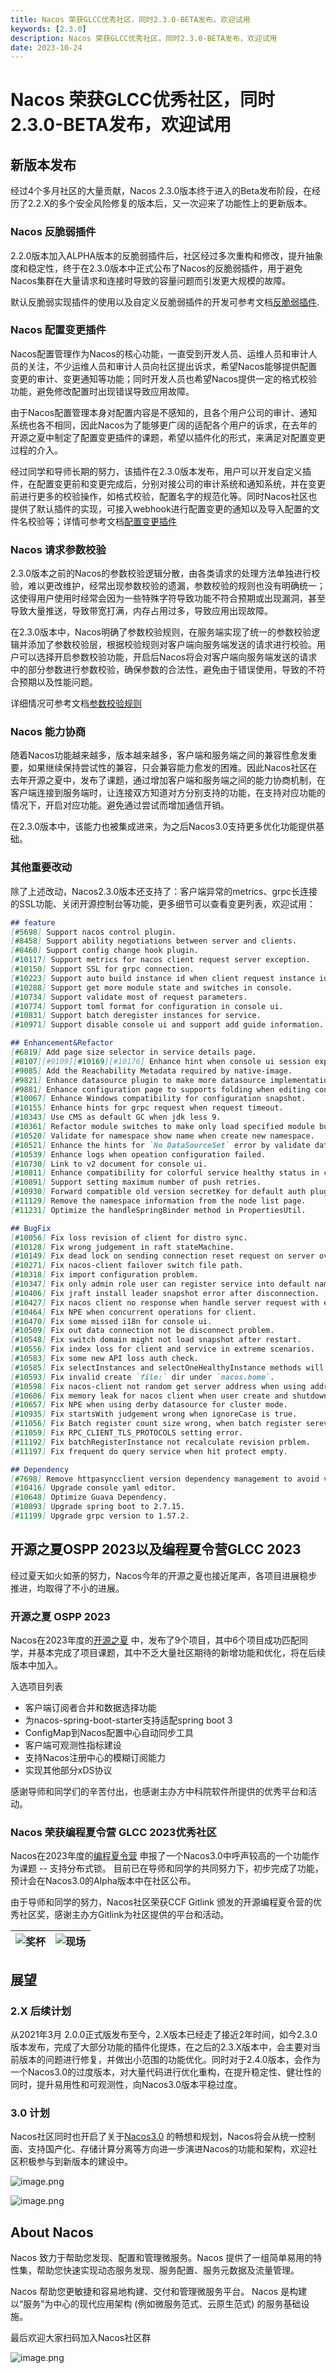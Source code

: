 ```yaml
---
title: Nacos 荣获GLCC优秀社区，同时2.3.0-BETA发布，欢迎试用
keywords: [2.3.0]
description: Nacos 荣获GLCC优秀社区，同时2.3.0-BETA发布，欢迎试用
date: 2023-10-24
---
```

# Nacos 荣获GLCC优秀社区，同时2.3.0-BETA发布，欢迎试用

## 新版本发布

经过4个多月社区的大量贡献，Nacos 2.3.0版本终于进入的Beta发布阶段，在经历了2.2.X的多个安全风险修复的版本后，又一次迎来了功能性上的更新版本。

### Nacos 反脆弱插件

2.2.0版本加入ALPHA版本的反脆弱插件后，社区经过多次重构和修改，提升抽象度和稳定性，终于在2.3.0版本中正式公布了Nacos的反脆弱插件，用于避免Nacos集群在大量请求和连接时导致的容量问题而引发更大规模的故障。

默认反脆弱实现插件的使用以及自定义反脆弱插件的开发可参考文档[反脆弱插件](/zh-cn/docs/v2/plugin/control-plugin.html).

### Nacos 配置变更插件

Nacos配置管理作为Nacos的核心功能，一直受到开发人员、运维人员和审计人员的关注，不少运维人员和审计人员向社区提出诉求，希望Nacos能够提供配置变更的审计、变更通知等功能；同时开发人员也希望Nacos提供一定的格式校验功能，避免修改配置时出现错误导致应用故障。

由于Nacos配置管理本身对配置内容是不感知的，且各个用户公司的审计、通知系统也各不相同，因此Nacos为了能够更广阔的适配各个用户的诉求，在去年的开源之夏中制定了配置变更插件的课题，希望以插件化的形式，来满足对配置变更过程的介入。

经过同学和导师长期的努力，该插件在2.3.0版本发布，用户可以开发自定义插件，在配置变更前和变更完成后，分别对接公司的审计系统和通知系统，并在变更前进行更多的校验操作，如格式校验，配置名字的规范化等。同时Nacos社区也提供了默认插件的实现，可接入webhook进行配置变更的通知以及导入配置的文件名校验等；详情可参考文档[配置变更插件](/zh-cn/docs/v2/plugin/config-change-plugin.html)

### Nacos 请求参数校验

2.3.0版本之前的Nacos的参数校验逻辑分散，由各类请求的处理方法单独进行校验，难以更改维护，经常出现参数校验的遗漏，参数校验的规则也没有明确统一；这使得用户使用时经常会因为一些特殊字符导致功能不符合预期或出现漏洞，甚至导致大量推送，导致带宽打满，内存占用过多，导致应用出现故障。

在2.3.0版本中，Nacos明确了参数校验规则，在服务端实现了统一的参数校验逻辑并添加了参数校验层，根据校验规则对客户端向服务端发送的请求进行校验。用户可以选择开启参数校验功能，开启后Nacos将会对客户端向服务端发送的请求中的部分参数进行参数校验，确保参数的合法性，避免由于错误使用，导致的不符合预期以及性能问题。

详细情况可参考文档[参数校验规则](/zh-cn/docs/v2/guide/user/parameters-check.html)

### Nacos 能力协商

随着Nacos功能越来越多，版本越来越多，客户端和服务端之间的兼容性愈发重要，如果继续保持尝试性的兼容，只会兼容能力愈发的困难。因此Nacos社区在去年开源之夏中，发布了课题，通过增加客户端和服务端之间的能力协商机制，在客户端连接到服务端时，让连接双方知道对方分别支持的功能，在支持对应功能的情况下，开启对应功能。避免通过尝试而增加通信开销。

在2.3.0版本中，该能力也被集成进来，为之后Nacos3.0支持更多优化功能提供基础。

### 其他重要改动

除了上述改动，Nacos2.3.0版本还支持了：客户端异常的metrics、grpc长连接的SSL功能、关闭开源控制台等功能，更多细节可以查看变更列表，欢迎试用：

```markdown
## feature
[#5698] Support nacos control plugin.
[#8458] Support ability negotiations between server and clients.
[#8460] Support config change hook plugin.
[#10117] Support metrics for nacos client request server exception.
[#10150] Support SSL for grpc connection.
[#10223] Support auto build instance id when client request instance id is null.
[#10288] Support get more module state and switches in console.
[#10734] Support validate most of request parameters.
[#10774] Support toml format for configuration in console ui.
[#10831] Support batch deregister instances for service.
[#10971] Support disable console ui and support add guide information.

## Enhancement&Refactor
[#6819] Add page size selector in service details page.
[#8107][#9109][#10169][#10176] Enhance hint when console ui session expired for default auth plugin.
[#9085] Add the Reachability Metadata required by native-image.
[#9821] Enhance datasource plugin to make more datasource implementation easier.
[#9881] Enhance configuration page to supports folding when editing configuration.
[#10067] Enhance Windows compatibility for configuration snapshot.
[#10155] Enhance hints for grpc request when request timeout.
[#10343] Use CMS as default GC when jdk less 9.
[#10361] Refactor module switches to make only load specified module but not only close in console ui.
[#10520] Validate for namespace show name when create new namespace.
[#10521] Enhance the hints for `No DataSourceSet` error by validate datasource after construction.
[#10539] Enhance logs when opeation configuration failed.
[#10730] Link to v2 document for console ui.
[#10811] Enhance compatibility for colorful service healthy status in console ui.
[#10891] Support setting maximum number of push retries.
[#10930] Forward compatible old version secretKey for default auth plugin.
[#11129] Remove the namespace information from the node list page.
[#11231] Optimize the handleSpringBinder method in PropertiesUtil.

## BugFix
[#10056] Fix loss revision of client for distro sync.
[#10128] Fix wrong judgement in raft stateMachine.
[#10149] Fix dead lock on sending connection reset request on server over limit.
[#10271] Fix nacos-client failover switch file path.
[#10318] Fix import configuration problem.
[#10347] Fix only admin role user can register service into default namespace when enabled default auth plugin.
[#10406] Fix jraft install leader snapshot error after disconnection.
[#10427] Fix nacos client no response when handle server request with exception.
[#10464] Fix NPE when concurrent operations for client.
[#10470] Fix some missed i18n for console ui.
[#10509] Fix out data connection not be disconnect problem.
[#10548] Fix switch domain might not load snapshot after restart.
[#10556] Fix index loss for client and service in extreme scenarios.
[#10583] Fix some new API loss auth check.
[#10585] Fix selectInstances and selectOneHealthyInstance methods will not subscribe service problem.
[#10593] Fix invalid create `file:` dir under `nacos.home`.
[#10598] Fix nacos-client not random get server address when using address.
[#10606] Fix memory leak for nacos client when user create and shutdown client frequently.
[#10657] Fix NPE when using derby datasource for cluster mode.
[#10935] Fix startsWith judgement wrong when ignoreCase is true.
[#11056] Fix Batch register count size wrong, when batch register sereval time.
[#11059] Fix RPC_CLIENT_TLS_PROTOCOLS setting error.
[#11192] Fix batchRegisterInstance not recalculate revision prblem.
[#11197] Fix frequent do query service when hit protect empty.

## Dependency
[#7698] Remove httpasyncclient version dependency management to avoid version conflicts.
[#10416] Upgrade console yaml editor.
[#10648] Optimize Guava Dependency.
[#10893] Upgrade spring boot to 2.7.15.
[#11199] Upgrade grpc version to 1.57.2.
```

## 开源之夏OSPP 2023以及编程夏令营GLCC 2023

经过夏天如火如荼的努力，Nacos今年的开源之夏也接近尾声，各项目进展稳步推进，均取得了不小的进展。

### 开源之夏 OSPP 2023

Nacos在2023年度的[开源之夏](https://summer-ospp.ac.cn/org/orgdetail/ab188e59-fab8-468f-bc89-bdc2bd8b5e64?lang=zh) 中，发布了9个项目，其中6个项目成功匹配同学，并基本完成了项目课题，其中不乏大量社区期待的新增功能和优化，将在后续版本中加入。

入选项目列表

- 客户端订阅者合并和数据选择功能
- 为nacos-spring-boot-starter支持适配spring boot 3
- ConfigMap到Nacos配置中心自动同步工具
- 客户端可观测性指标建设
- 支持Nacos注册中心的模糊订阅能力
- 实现其他部分xDS协议

感谢导师和同学们的辛苦付出，也感谢主办方中科院软件所提供的优秀平台和活动。

### Nacos 荣获编程夏令营 GLCC 2023优秀社区

Nacos在2023年度的[编程夏令营](https://www.gitlink.org.cn/glcc/2023/projects) 申报了一个Nacos3.0中呼声较高的一个功能作为课题 -- 支持分布式锁。 目前已在导师和同学的共同努力下，初步完成了功能，预计会在Nacos3.0的Alpha版本中在社区公布。

由于导师和同学的努力，Nacos社区荣获CCF Gitlink 颁发的开源编程夏令营的优秀社区奖，感谢主办方Gitlink为社区提供的平台和活动。

|![奖杯](https://cdn.nlark.com/yuque/0/2023/jpeg/1577777/1698205859719-a59c31cf-153a-45dc-a9c5-e8859fc94a77.jpeg)|![现场](https://cdn.nlark.com/yuque/0/2023/jpeg/1577777/1698197100242-e440717c-80ec-4825-93c1-2daca1f289c4.jpeg#averageHue=%236664b2&clientId=u14301240-344a-4&from=drop&id=ua9e02282&originHeight=854&originWidth=1280&originalType=binary&ratio=2&rotation=0&showTitle=false&size=204483&status=done&style=none&taskId=u7637d2eb-a17e-431e-a637-231a61f9e96&title=)|
|----|----|

## 展望
### 2.X 后续计划

从2021年3月 2.0.0正式版发布至今，2.X版本已经走了接近2年时间，如今2.3.0版本发布，完成了大部分功能的插件化提炼，在之后的2.3.X版本中，会主要对当前版本的问题进行修复，并做出小范围的功能优化。同时对于2.4.0版本，会作为一个Nacos3.0的过度版本，对大量代码进行优化重构，在提升稳定性、健壮性的同时，提升易用性和可观测性，向Nacos3.0版本平稳过度。

### 3.0 计划

Nacos社区同时也开启了关于[Nacos3.0](https://mp.weixin.qq.com/s/8UwwD_WxSJINP8Qr_1wogg) 的畅想和规划，Nacos将会从统一控制面、支持国产化、存储计算分离等方向进一步演进Nacos的功能和架构，欢迎社区积极参与到新版本的建设中。

![image.png](https://cdn.nlark.com/yuque/0/2023/png/1577777/1698198629123-af9f1216-f996-4ac2-81bf-436048823d21.png)

![image.png](https://cdn.nlark.com/yuque/0/2022/png/1577777/1660125280551-a2e881fe-d25e-4ebb-a28f-8e56683deef1.png#clientId=uf10cb19a-105c-4&crop=0&crop=0&crop=1&crop=1&from=url&id=Z9to1&margin=%5Bobject%20Object%5D&name=image.png&originHeight=794&originWidth=1650&originalType=binary&ratio=1&rotation=0&showTitle=false&size=185821&status=done&style=none&taskId=u63849e10-1dae-45cb-b559-04d106ebe86&title=#crop=0&crop=0&crop=1&crop=1&id=rUihF&originHeight=794&originWidth=1650&originalType=binary&ratio=1&rotation=0&showTitle=false&status=done&style=none&title=)

## About Nacos

Nacos 致力于帮助您发现、配置和管理微服务。Nacos 提供了一组简单易用的特性集，帮助您快速实现动态服务发现、服务配置、服务元数据及流量管理。

Nacos 帮助您更敏捷和容易地构建、交付和管理微服务平台。 Nacos 是构建以“服务”为中心的现代应用架构 (例如微服务范式、云原生范式) 的服务基础设施。

最后欢迎大家扫码加入Nacos社区群

![image.png](https://cdn.nlark.com/yuque/0/2023/png/1577777/1679276899363-83081d59-67c6-4501-9cf8-0d84ba7c6d7e.png#averageHue=%23c1c2c2&clientId=u9dfeac18-3281-4&from=paste&height=551&id=ubcf45e51&name=image.png&originHeight=1102&originWidth=854&originalType=binary&ratio=2&rotation=0&showTitle=false&size=155261&status=done&style=none&taskId=ud6bea1fe-b003-441b-a810-84435d2aeff&title=&width=427)